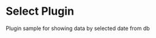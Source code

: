 <!-- This README file is going to be the one displayed on the Grafana.com website for your plugin -->

# Select Plugin

Plugin sample for showing data by selected date from db
